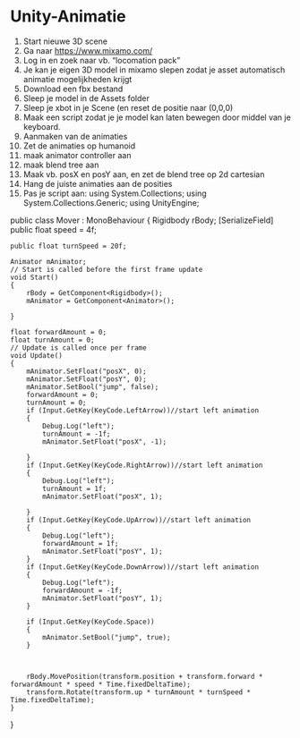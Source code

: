 # Unity-Animatie

1.	Start nieuwe 3D scene
2.	Ga naar https://www.mixamo.com/
3.	Log in en zoek naar vb. “locomation pack”
4.	Je kan je eigen 3D model in mixamo slepen zodat je asset automatisch animatie mogelijkheden krijgt
5.	Download een fbx bestand
6.	Sleep je model in de Assets folder
7.	Sleep je xbot in je Scene (en reset de positie naar (0,0,0)
8.	Maak een script zodat je je model kan laten bewegen door middel van je keyboard.
9. Aanmaken van de animaties
10. Zet de animaties op humanoid
11. maak animator controller aan
12. maak blend tree aan
13. Maak vb. posX en posY aan, en zet de blend tree op 2d cartesian
14. Hang de juiste animaties aan de posities
15. Pas je script aan:
using System.Collections;
using System.Collections.Generic;
using UnityEngine;

public class Mover : MonoBehaviour
{
    Rigidbody rBody;
    [SerializeField]
    public float speed = 4f;

    public float turnSpeed = 20f;

    Animator mAnimator;
    // Start is called before the first frame update
    void Start()
    {
        rBody = GetComponent<Rigidbody>();
        mAnimator = GetComponent<Animator>();

    }

    float forwardAmount = 0;
    float turnAmount = 0;
    // Update is called once per frame
    void Update()
    {
        mAnimator.SetFloat("posX", 0);
        mAnimator.SetFloat("posY", 0);
        mAnimator.SetBool("jump", false);
        forwardAmount = 0;
        turnAmount = 0;
        if (Input.GetKey(KeyCode.LeftArrow))//start left animation
        {
            Debug.Log("left");
            turnAmount = -1f;
            mAnimator.SetFloat("posX", -1);

        }
        if (Input.GetKey(KeyCode.RightArrow))//start left animation
        {
            Debug.Log("left");
            turnAmount = 1f;
            mAnimator.SetFloat("posX", 1);

        }
        if (Input.GetKey(KeyCode.UpArrow))//start left animation
        {
            Debug.Log("left");
            forwardAmount = 1f;
            mAnimator.SetFloat("posY", 1);
        }
        if (Input.GetKey(KeyCode.DownArrow))//start left animation
        {
            Debug.Log("left");
            forwardAmount = -1f;
            mAnimator.SetFloat("posY", 1);
        }

        if (Input.GetKey(KeyCode.Space))
        {
            mAnimator.SetBool("jump", true);
        }



        rBody.MovePosition(transform.position + transform.forward * forwardAmount * speed * Time.fixedDeltaTime);
        transform.Rotate(transform.up * turnAmount * turnSpeed * Time.fixedDeltaTime);
    }
}
